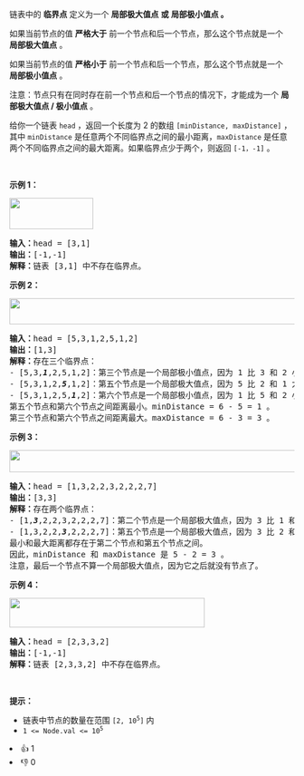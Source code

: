 <p>链表中的 <strong>临界点</strong> 定义为一个 <strong>局部极大值点</strong> <strong>或</strong> <strong>局部极小值点 。</strong></p>

<p>如果当前节点的值 <strong>严格大于</strong> 前一个节点和后一个节点，那么这个节点就是一个<strong>&nbsp; 局部极大值点</strong> 。</p>

<p>如果当前节点的值 <strong>严格小于</strong> 前一个节点和后一个节点，那么这个节点就是一个<strong>&nbsp; 局部极小值点</strong> 。</p>

<p>注意：节点只有在同时存在前一个节点和后一个节点的情况下，才能成为一个 <strong>局部极大值点 / 极小值点</strong> 。</p>

<p>给你一个链表 <code>head</code> ，返回一个长度为 2 的数组<em> </em><code>[minDistance, maxDistance]</code> ，其中<em> </em><code>minDistance</code><em> </em>是任意两个不同临界点之间的最小距离，<code>maxDistance</code> 是任意两个不同临界点之间的最大距离。如果临界点少于两个，则返回 <code>[-1，-1]</code> 。</p>

<p>&nbsp;</p>

<p><strong>示例 1：</strong></p>

<p><img alt="" src="https://assets.leetcode.com/uploads/2021/10/13/a1.png" style="width: 148px; height: 55px;" /></p>

<pre>
<strong>输入：</strong>head = [3,1]
<strong>输出：</strong>[-1,-1]
<strong>解释：</strong>链表 [3,1] 中不存在临界点。
</pre>

<p><strong>示例 2：</strong></p>

<p><img alt="" src="https://assets.leetcode.com/uploads/2021/10/13/a2.png" style="width: 624px; height: 46px;" /></p>

<pre>
<strong>输入：</strong>head = [5,3,1,2,5,1,2]
<strong>输出：</strong>[1,3]
<strong>解释：</strong>存在三个临界点：
- [5,3,<em><strong>1</strong></em>,2,5,1,2]：第三个节点是一个局部极小值点，因为 1 比 3 和 2 小。
- [5,3,1,2,<em><strong>5</strong></em>,1,2]：第五个节点是一个局部极大值点，因为 5 比 2 和 1 大。
- [5,3,1,2,5,<em><strong>1</strong></em>,2]：第六个节点是一个局部极小值点，因为 1 比 5 和 2 小。
第五个节点和第六个节点之间距离最小。minDistance = 6 - 5 = 1 。
第三个节点和第六个节点之间距离最大。maxDistance = 6 - 3 = 3 。
</pre>

<p><strong>示例 3：</strong></p>

<p><img alt="" src="https://assets.leetcode.com/uploads/2021/10/14/a5.png" style="width: 624px; height: 39px;" /></p>

<pre>
<strong>输入：</strong>head = [1,3,2,2,3,2,2,2,7]
<strong>输出：</strong>[3,3]
<strong>解释：</strong>存在两个临界点：
- [1,<em><strong>3</strong></em>,2,2,3,2,2,2,7]：第二个节点是一个局部极大值点，因为 3 比 1 和 2 大。
- [1,3,2,2,<em><strong>3</strong></em>,2,2,2,7]：第五个节点是一个局部极大值点，因为 3 比 2 和 2 大。
最小和最大距离都存在于第二个节点和第五个节点之间。
因此，minDistance 和 maxDistance 是 5 - 2 = 3 。
注意，最后一个节点不算一个局部极大值点，因为它之后就没有节点了。
</pre>

<p><strong>示例 4：</strong></p>

<p><img alt="" src="https://assets.leetcode.com/uploads/2021/10/13/a4.png" style="width: 345px; height: 52px;" /></p>

<pre>
<strong>输入：</strong>head = [2,3,3,2]
<strong>输出：</strong>[-1,-1]
<strong>解释：</strong>链表 [2,3,3,2] 中不存在临界点。
</pre>

<p>&nbsp;</p>

<p><strong>提示：</strong></p>

<ul>
	<li>链表中节点的数量在范围 <code>[2, 10<sup>5</sup>]</code> 内</li>
	<li><code>1 &lt;= Node.val &lt;= 10<sup>5</sup></code></li>
</ul>
<div><li>👍 1</li><li>👎 0</li></div>